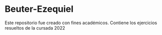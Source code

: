 # Beuter-Ezequiel
Este repositorio fue creado con fines académicos. Contiene los ejercicios resueltos de la cursada 2022
